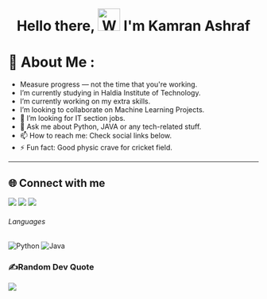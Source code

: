 <h1 align="center"> Hello there, <img src="https://raw.githubusercontent.com/nixin72/nixin72/master/wave.gif" 
         alt="Waving hand animated gif"
         height="45"
         width="45" /> I'm Kamran Ashraf</h1>
         
# 💫 About Me :
-   Measure progress — not the time that you're working.
-   I’m currently studying in Haldia Institute of Technology.
-   I’m currently working on my extra skills.
-   I’m looking to collaborate on Machine Learning Projects.
- 🤔 I’m looking for IT section jobs.
- 💬 Ask me about Python, JAVA or any tech-related stuff.
- 📫 How to reach me: Check social links below.
- ⚡ Fun fact: Good physic crave for cricket field.
---
## 🌐 Connect with me 
[<img src="https://img.shields.io/badge/linkedin-%230077B5.svg?&style=for-the-badge&logo=linkedin&logoColor=white"/>](https://www.linkedin.com/in/md-kamran-ashraf-473b29244/) 
[<img src = "https://img.shields.io/badge/instagram-%23E4405F.svg?&style=for-the-badge&logo=instagram&logoColor=white">](https://instagram.com/kamran_2951?igshid=YmMyMTA2M2Y=)
[<img src ="https://img.shields.io/badge/Email-Here-%23E4405F.svg?&style=for-the-badge&logo=&logoColor=white%22">](mailto:kamranashrafktr@gmail.com)

###### Languages
![Python](https://img.shields.io/badge/-Python-3776AB?style=for-the-badge&logo=Python&logoColor=white)
![Java](https://img.shields.io/badge/JAVA-00599C?style=for-the-badge&logo=JAVA&logoColor=white)


### ✍️Random Dev Quote
![](https://quotes-github-readme.vercel.app/api?type=horizontal&theme=vue)
